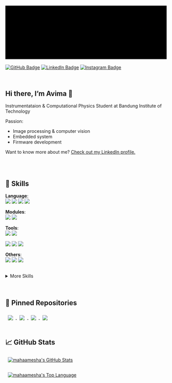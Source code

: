 [![Banner mahaamesha](assets/banner-github.gif)](https://github.com/mahaamesha)

[![GitHub Badge](https://img.shields.io/badge/GitHub-Profile-informational?style=flat&logo=github&logoColor=white&color=6e5494)](https://www.linkedin.com/in/avima-haamesha)
[![LinkedIn Badge](https://img.shields.io/badge/LinkedIn-Profile-informational?style=flat&logo=linkedin&logoColor=white&color=0D76A8)](https://www.linkedin.com/in/avima-haamesha)
[![Instagram Badge](https://img.shields.io/badge/Instagram-Profile-informational?style=flat&logo=instagram&logoColor=white&color=E1306C)](https://www.instagram.com/haamesha)

<br>

## Hi there, I’m **Avima** 👋
Instrumentataion & Computational Physics Student at Bandung Institute of Technology

Passion: 
- Image processing & computer vision
- Embedded system
- Firmware development

Want to know more about me? [Check out my LinkedIn profile.](https://www.linkedin.com/in/avima-haamesha)

<br>
<br>


## 💼 **Skills**

**Language**:<br>
![](https://img.shields.io/badge/Code-C++-informational?style=for-the-badge&logo=cplusplus&logoColor=white&color=4AB197) 
![](https://img.shields.io/badge/Code-Python-informational?style=for-the-badge&logo=python&logoColor=white&color=4AB197) 
![](https://img.shields.io/badge/Code-C-informational?style=for-the-badge&logo=c&logoColor=white&color=4AB197) 
![](https://img.shields.io/badge/Code-CSharp-informational?style=for-the-badge&logo=c-sharp&logoColor=white&color=4AB197) 

**Modules**: <br>
![](https://img.shields.io/badge/Module-Arduino-informational?style=for-the-badge&logo=arduino&logoColor=white&color=4AB197) 
![](https://img.shields.io/badge/Module-Raspberry_Pi-informational?style=for-the-badge&logo=raspberrypi&logoColor=white&color=4AB197) 

**Tools**: <br>
![](https://img.shields.io/badge/Tools-GitHub-informational?style=for-the-badge&logo=GitHub&logoColor=white&color=4AB197) 
![](https://img.shields.io/badge/Tools-VSCode-informational?style=for-the-badge&logo=visualstudiocode&logoColor=white&color=4AB197) 

![](https://img.shields.io/badge/Tools-Proteus-informational?style=for-the-badge&logo=proteus&logoColor=white&color=4AB197) 
![](https://img.shields.io/badge/Tools-EAGLE-informational?style=for-the-badge&logo=eagle&logoColor=white&color=4AB197) 
![](https://img.shields.io/badge/Tools-Keil_uVision-informational?style=for-the-badge&logo=uvision&logoColor=white&color=4AB197) 

**Others**: <br>
![](https://img.shields.io/badge/MQTT-informational?style=for-the-badge&logo=mqtt&logoColor=white&color=4AB197) 
![](https://img.shields.io/badge/Mosquitto-informational?style=for-the-badge&logo=paho&logoColor=white&color=4AB197) 
![](https://img.shields.io/badge/Nodered-informational?style=for-the-badge&logo=nodered&logoColor=white&color=4AB197) 

<br>

<details>
<summary>More Skills</summary>
<br>

**Web Development**: <br>
![](https://img.shields.io/badge/Code-HTML-informational?style=for-the-badge&logo=html5&logoColor=white&color=4AB197)
![](https://img.shields.io/badge/Style-CSS-informational?style=for-the-badge&logo=css3&logoColor=white&color=4AB197)
![](https://img.shields.io/badge/Code-JS-informational?style=for-the-badge&logo=javascript&logoColor=white&color=4AB197)

![](https://img.shields.io/badge/Style-Sass-informational?style=for-the-badge&logo=Sass&logoColor=white&color=4AB197)
![](https://img.shields.io/badge/Code-React-informational?style=for-the-badge&logo=react&logoColor=white&color=4AB197)
![](https://img.shields.io/badge/Code-Redux-informational?style=for-the-badge&logo=Redux&logoColor=white&color=4AB197)

![](https://img.shields.io/badge/Tools-NPM-informational?style=for-the-badge&logo=npm&logoColor=white&color=4AB197)

</details>

<br>
<br>


## 📌 **Pinned Repositories**


<a href="https://github.com/mahaamesha/kinematics-analysis-using-digital-image-processing">
  <img align="center" style="margin:0.5rem" 
    src="https://github-readme-stats.vercel.app/api/pin/?username=mahaamesha&repo=kinematics-analysis-using-digital-image-processing&theme=radical" />
</a>

<a href="https://github.com/mahaamesha/image-super-resolution">
  <img align="center" style="margin:0.5rem" 
    src="https://github-readme-stats.vercel.app/api/pin/?username=mahaamesha&repo=image-super-resolution&theme=radical" />
</a>

<a href="https://github.com/mahaamesha/fish-length-opencv">
  <img align="center" style="margin:0.5rem" 
    src="https://github-readme-stats.vercel.app/api/pin/?username=mahaamesha&repo=fish-length-opencv&theme=radical" />
</a>

<a href="https://github.com/mahaamesha/_RBL-FoodServingRobot">
  <img align="center" style="margin:0.5rem" 
    src="https://github-readme-stats.vercel.app/api/pin/?username=mahaamesha&repo=_RBL-FoodServingRobot&theme=radical" />
</a>


<br>
<br>


## &#x1f4c8; **GitHub Stats**

<a href="https://github.com/mahaamesha">
  <img align="center" style="margin:0.5rem" alt="mahaamesha's GitHub Stats"
    src="https://github-readme-stats.vercel.app/api?username=mahaamesha&show_icons=true&theme=radical&include_all_commits=true&count_private=false"/>

  <img align="center" style="margin:0.5rem" alt="mahaamesha's Top Language"
    src="https://github-readme-stats.vercel.app/api/top-langs?username=mahaamesha&show_icons=true&locale=en&layout=compact&langs_count=8&theme=radical&hide=html,css,jupyter%20notebook"/>
</a>

<br>
<br>
